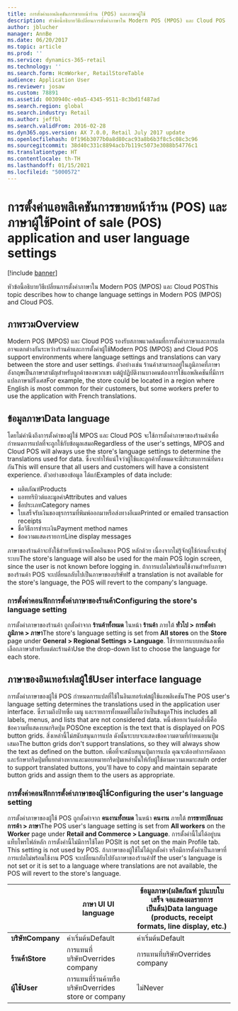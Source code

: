 ```yaml
---
title: การตั้งค่าแอพลิเคชันการขายหน้าร้าน (POS) และภาษาผู้ใช้
description: หัวข้อนี้อธิบายวิธีเปลี่ยนการตั้งค่าภาษาใน Modern POS (MPOS) และ Cloud POS
author: jblucher
manager: AnnBe
ms.date: 06/20/2017
ms.topic: article
ms.prod: ''
ms.service: dynamics-365-retail
ms.technology: ''
ms.search.form: HcmWorker, RetailStoreTable
audience: Application User
ms.reviewer: josaw
ms.custom: 78891
ms.assetid: 0030940c-e0a5-4345-9511-8c3bd1f487ad
ms.search.region: global
ms.search.industry: Retail
ms.author: jeffbl
ms.search.validFrom: 2016-02-28
ms.dyn365.ops.version: AX 7.0.0, Retail July 2017 update
ms.openlocfilehash: 0f196b3077b0a8d80cac93a8b6b3f8c5c08c3c96
ms.sourcegitcommit: 38d40c331c8894acb7b119c5073e3088b54776c1
ms.translationtype: HT
ms.contentlocale: th-TH
ms.lasthandoff: 01/15/2021
ms.locfileid: "5000572"
---
```

# <a name="point-of-sale-pos-application-and-user-language-settings"></a><span data-ttu-id="2b270-103">การตั้งค่าแอพลิเคชันการขายหน้าร้าน (POS) และภาษาผู้ใช้</span><span class="sxs-lookup"><span data-stu-id="2b270-103">Point of sale (POS) application and user language settings</span></span>

[!include [banner](includes/banner.md)]

<span data-ttu-id="2b270-104">หัวข้อนี้อธิบายวิธีเปลี่ยนการตั้งค่าภาษาใน Modern POS (MPOS) และ Cloud POS</span><span class="sxs-lookup"><span data-stu-id="2b270-104">This topic describes how to change language settings in Modern POS (MPOS) and Cloud POS.</span></span>

## <a name="overview"></a><span data-ttu-id="2b270-105">ภาพรวม</span><span class="sxs-lookup"><span data-stu-id="2b270-105">Overview</span></span>
<span data-ttu-id="2b270-106">Modern POS (MPOS) และ Cloud POS รองรับสภาพแวดล้อมที่การตั้งค่าภาษาและการแปลอาจแตกต่างกันระหว่างร้านค้าและการตั้งค่าผู้ใช้</span><span class="sxs-lookup"><span data-stu-id="2b270-106">Modern POS (MPOS) and Cloud POS support environments where language settings and translations can vary between the store and user settings.</span></span> <span data-ttu-id="2b270-107">ตัวอย่างเช่น ร้านค้าสามารถอยู่ในภูมิภาคที่ภาษาอังกฤษเป็นภาษาสามัญสำหรับลูกค้าของพวกเขา แต่ผู้ปฏิบัติงานบางคนต้องการใช้แอพลิเคชันที่มีการแปลภาษาฝรั่งเศส</span><span class="sxs-lookup"><span data-stu-id="2b270-107">For example, the store could be located in a region where English is most common for their customers, but some workers prefer to use the application with French translations.</span></span>

## <a name="data-language"></a><span data-ttu-id="2b270-108">ข้อมูลภาษา</span><span class="sxs-lookup"><span data-stu-id="2b270-108">Data language</span></span>

<span data-ttu-id="2b270-109">โดยไม่คำนึงถึงการตั้งค่าของผู้ใช้ MPOS และ Cloud POS จะใช้การตั้งค่าภาษาของร้านค้าเพื่อกำหนดการแปลที่จะถูกใช้กับข้อมูลเสมอ</span><span class="sxs-lookup"><span data-stu-id="2b270-109">Regardless of the user's settings, MPOS and Cloud POS will always use the store's language settings to determine the translations used for data.</span></span> <span data-ttu-id="2b270-110">ซึ่งจะทำให้แน่ใจว่าผู้ใช้และลูกค้าทั้งหมดจะมีประสบการณ์ที่ตรงกัน</span><span class="sxs-lookup"><span data-stu-id="2b270-110">This will ensure that all users and customers will have a consistent experience.</span></span> <span data-ttu-id="2b270-111">ตัวอย่างของข้อมูล ได้แก่</span><span class="sxs-lookup"><span data-stu-id="2b270-111">Examples of data include:</span></span>

- <span data-ttu-id="2b270-112">ผลิตภัณฑ์</span><span class="sxs-lookup"><span data-stu-id="2b270-112">Products</span></span>
- <span data-ttu-id="2b270-113">แอททริบิวต์และมูลค่า</span><span class="sxs-lookup"><span data-stu-id="2b270-113">Attributes and values</span></span>
- <span data-ttu-id="2b270-114">ชื่อประเภท</span><span class="sxs-lookup"><span data-stu-id="2b270-114">Category names</span></span>
- <span data-ttu-id="2b270-115">ใบเสร็จรับเงินของธุรกรรมที่พิมพ์ออกมาหรือส่งทางอีเมล</span><span class="sxs-lookup"><span data-stu-id="2b270-115">Printed or emailed transaction receipts</span></span>
- <span data-ttu-id="2b270-116">ชื่อวิธีการชำระเงิน</span><span class="sxs-lookup"><span data-stu-id="2b270-116">Payment method names</span></span>
- <span data-ttu-id="2b270-117">ข้อความแสดงรายการ</span><span class="sxs-lookup"><span data-stu-id="2b270-117">Line display messages</span></span>

<span data-ttu-id="2b270-118">ภาษาของร้านค้าจะยังใช้สำหรับหน้าจอล็อคอินของ POS หลักด้วย เนื่องจากไม่รู้จักผู้ใช้ก่อนที่จะเข้าสู่ระบบ</span><span class="sxs-lookup"><span data-stu-id="2b270-118">The store's language will also be used for the main POS login screen, since the user is not known before logging in.</span></span> <span data-ttu-id="2b270-119">ถ้าการแปลไม่พร้อมใช้งานสำหรับภาษาของร้านค้า POS จะเปลี่ยนกลับไปเป็นภาษาของบริษัท</span><span class="sxs-lookup"><span data-stu-id="2b270-119">If a translation is not available for the store's language, the POS will revert to the company's language.</span></span>

### <a name="configuring-the-stores-language-setting"></a><span data-ttu-id="2b270-120">การตั้งค่าคอนฟิกการตั้งค่าภาษาของร้านค้า</span><span class="sxs-lookup"><span data-stu-id="2b270-120">Configuring the store's language setting</span></span>

<span data-ttu-id="2b270-121">การตั้งค่าภาษาของร้านค้า ถูกตั้งค่าจาก **ร้านค้าทั้งหมด** ในหน้า **ร้านค้า** ภายใต้ **ทั่วไป &gt; การตั้งค่าภูมิภาค &gt; ภาษา**</span><span class="sxs-lookup"><span data-stu-id="2b270-121">The store's language setting is set from **All stores** on the **Store** page under **General &gt; Regional Settings &gt; Language**.</span></span> <span data-ttu-id="2b270-122">ใช้รายการแบบหล่นลงเพื่อเลือกภาษาสำหรับแต่ละร้านค้า</span><span class="sxs-lookup"><span data-stu-id="2b270-122">Use the drop-down list to choose the language for each store.</span></span>

## <a name="user-interface-language"></a><span data-ttu-id="2b270-123">ภาษาของอินเทอร์เฟสผู้ใช้</span><span class="sxs-lookup"><span data-stu-id="2b270-123">User interface language</span></span>

<span data-ttu-id="2b270-124">การตั้งค่าภาษาของผู้ใช้ POS กำหนดการแปลที่ใช้ในอินเทอร์เฟสผู้ใช้แอพลิเคชัน</span><span class="sxs-lookup"><span data-stu-id="2b270-124">The POS user's language setting determines the translations used in the application user interface.</span></span> <span data-ttu-id="2b270-125">ซึ่งรวมถึงป้ายชื่อ เมนู และรายการทั้งหมดที่ไม่ถือว่าเป็นข้อมูล</span><span class="sxs-lookup"><span data-stu-id="2b270-125">This includes all labels, menus, and lists that are not considered data.</span></span> <span data-ttu-id="2b270-126">หนึ่งข้อยกเว้นต่อสิ่งนี้คือ ข้อความที่แสดงบนกริดปุ่ม POS</span><span class="sxs-lookup"><span data-stu-id="2b270-126">One exception is the text that is displayed on POS button grids.</span></span> <span data-ttu-id="2b270-127">สิ่งเหล่านี้ไม่สนับสนุนการแปล ดังนั้นระบบจะแสดงข้อความตามที่กำหนดบนปุ่มเสมอ</span><span class="sxs-lookup"><span data-stu-id="2b270-127">The button grids don't support translations, so they will always show the text as defined on the button.</span></span> <span data-ttu-id="2b270-128">เพื่อที่จะสนับสนุนปุ่มการแปล คุณจะต้องทำการคัดลอกและรักษากริดปุ่มที่แยกต่างหากและมอบหมายกริดปุ่มเหล่านั้นให้กับผู้ใช้ตามความเหมาะสม</span><span class="sxs-lookup"><span data-stu-id="2b270-128">In order to support translated buttons, you'll have to copy and maintain separate button grids and assign them to the users as appropriate.</span></span>

### <a name="configuring-the-users-language-setting"></a><span data-ttu-id="2b270-129">การตั้งค่าคอนฟิกการตั้งค่าภาษาของผู้ใช้</span><span class="sxs-lookup"><span data-stu-id="2b270-129">Configuring the user's language setting</span></span>

<span data-ttu-id="2b270-130">การตั้งค่าภาษาของผู้ใช้ POS ถูกตั้งค่าจาก **คนงานทั้งหมด** ในหน้า **คนงาน** ภายใต้ **การขายปลีกและการค้า &gt; ภาษา**</span><span class="sxs-lookup"><span data-stu-id="2b270-130">The POS user's language setting is set from **All workers** on the **Worker** page under **Retail and Commerce &gt; Language**.</span></span> <span data-ttu-id="2b270-131">การตั้งค่านี้ไม่ได้อยู่บนแท็บโพรไฟล์หลัก การตั้งค่านี้ไม่มีการใช้โดย POS</span><span class="sxs-lookup"><span data-stu-id="2b270-131">It is not set on the main Profile tab. This setting is not used by POS.</span></span> <span data-ttu-id="2b270-132">ถ้าภาษาของผู้ใช้ไม่ได้ถูกตั้งค่า หรือมีการตั้งค่าเป็นภาษาที่การแปลไม่พร้อมใช้งาน POS จะเปลี่ยนกลับไปยังภาษาของร้านค้า</span><span class="sxs-lookup"><span data-stu-id="2b270-132">If the user's language is not set or it is set to a language where translations are not available, the POS will revert to the store's language.</span></span>

|             | <span data-ttu-id="2b270-133">ภาษา UI  </span><span class="sxs-lookup"><span data-stu-id="2b270-133">UI language</span></span>                | <span data-ttu-id="2b270-134">ข้อมูลภาษา(ผลิตภัณฑ์ รูปแบบใบเสร็จ จอแสดงผลรายการ เป็นต้น)</span><span class="sxs-lookup"><span data-stu-id="2b270-134">Data language (products, receipt formats, line display, etc.)</span></span> |
|-------------|----------------------------|---------------------------------------------------------------|
| <span data-ttu-id="2b270-135">**บริษัท**</span><span class="sxs-lookup"><span data-stu-id="2b270-135">**Company**</span></span> | <span data-ttu-id="2b270-136">ค่าเริ่มต้น</span><span class="sxs-lookup"><span data-stu-id="2b270-136">Default</span></span>                    | <span data-ttu-id="2b270-137">ค่าเริ่มต้น</span><span class="sxs-lookup"><span data-stu-id="2b270-137">Default</span></span>                                                       |
| <span data-ttu-id="2b270-138">**ร้านค้า**</span><span class="sxs-lookup"><span data-stu-id="2b270-138">**Store**</span></span>   | <span data-ttu-id="2b270-139">การแทนที่บริษัท</span><span class="sxs-lookup"><span data-stu-id="2b270-139">Overrides company</span></span>          | <span data-ttu-id="2b270-140">การแทนที่บริษัท</span><span class="sxs-lookup"><span data-stu-id="2b270-140">Overrides company</span></span>                                             |
| <span data-ttu-id="2b270-141">**ผู้ใช้**</span><span class="sxs-lookup"><span data-stu-id="2b270-141">**User**</span></span>    | <span data-ttu-id="2b270-142">การแทนที่ร้านค้าหรือบริษัท</span><span class="sxs-lookup"><span data-stu-id="2b270-142">Overrides store or company</span></span> | <span data-ttu-id="2b270-143">ไม่</span><span class="sxs-lookup"><span data-stu-id="2b270-143">Never</span></span>                                                         |
